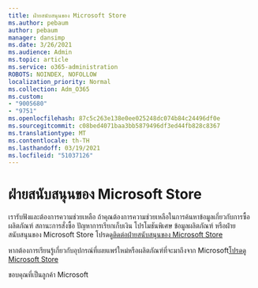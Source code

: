 ```yaml
---
title: ฝ่ายสนับสนุนของ Microsoft Store
ms.author: pebaum
author: pebaum
manager: dansimp
ms.date: 3/26/2021
ms.audience: Admin
ms.topic: article
ms.service: o365-administration
ROBOTS: NOINDEX, NOFOLLOW
localization_priority: Normal
ms.collection: Adm_O365
ms.custom:
- "9005680"
- "9751"
ms.openlocfilehash: 87c5c263e138e0ee025248dc074b84c24496df0e
ms.sourcegitcommit: c08bed4071baa3bb5879496df3ed44fb828c8367
ms.translationtype: MT
ms.contentlocale: th-TH
ms.lasthandoff: 03/19/2021
ms.locfileid: "51037126"
---
```

# <a name="microsoft-store-support"></a>ฝ่ายสนับสนุนของ Microsoft Store

เรารับฟังและต้องการความช่วยเหลือ ถ้าคุณต้องการความช่วยเหลือในการค้นหาข้อมูลเกี่ยวกับการซื้อผลิตภัณฑ์ สถานะการสั่งซื้อ ปัญหาการเรียกเก็บเงิน โปรโมชันพิเศษ ข้อมูลผลิตภัณฑ์ หรือฝ่ายสนับสนุนของ Microsoft Store โปรดดู[ติดต่อฝ่ายสนับสนุนของ Microsoft Store](https://support.microsoft.com/account-billing/contact-microsoft-store-support-4f615f2a-6bbd-fd69-6695-ae213d63eef0)

หากต้องการเรียนรู้เกี่ยวกับอุปกรณ์ที่เผยแพร่ใหม่หรือผลิตภัณฑ์ที่จะมาถึงจาก Microsoft[โปรดดู Microsoft Store](https://www.microsoft.com/?ql=1)

ขอบคุณที่เป็นลูกค้า Microsoft